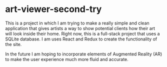 # art-viewer-second-try

This is a project in which I am trying to make a really simple and clean application that gives artists a way to show potential clients how their art will look inside their home. Right now, this is a full-stack project that uses a SQLite database. I am uses React and Redux to create the functionality of the site. 

In the future I am hoping to incorporate elements of Augmented Reality (AR) to make the user experience much more fluid and accurate.

